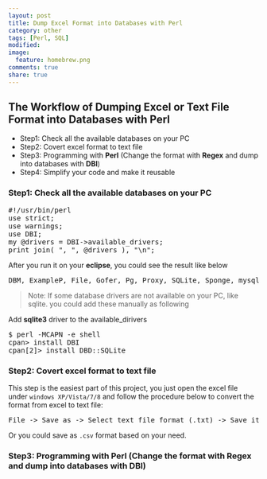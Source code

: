 ```yaml
---
layout: post
title: Dump Excel Format into Databases with Perl
category: other
tags: [Perl, SQL]
modified:
image:
  feature: homebrew.png
comments: true
share: true
---
```


## The Workflow of Dumping Excel or Text File Format into Databases with Perl
- Step1: Check all the available databases on your PC   
- Step2: Covert excel format to text file
- Step3: Programming with **Perl** (Change the format with **Regex** and dump into databases with **DBI**)
- Step4: Simplify your code and make it reusable   

### Step1: Check all the available databases on your PC

<pre>
#!/usr/bin/perl
use strict;
use warnings;
use DBI;
my @drivers = DBI->available_drivers;
print join( ", ", @drivers ), "\n";
</pre>

After you run it on your **eclipse**, you could see the result like below

<pre>
DBM, ExampleP, File, Gofer, Pg, Proxy, SQLite, Sponge, mysql   
</pre> 
> Note: If some database drivers are not available on your PC, like sqlite. you could add these manually as following 

Add **sqlite3** driver to the available_dirivers   

<pre>
$ perl -MCAPN -e shell   
cpan> install DBI   
cpan[2]> install DBD::SQLite  
</pre>

### Step2: Covert excel format to text file

This step is the easiest part of this project, you just open the excel file under `windows XP/Vista/7/8` and follow the procedure below to convert the format from excel to text file:   
<pre>
File -> Save as -> Select text file format (.txt) -> Save it  
</pre>
Or you could save as `.csv` format based on your need.

### Step3: Programming with **Perl** (Change the format with **Regex** and dump into databases with **DBI**)

